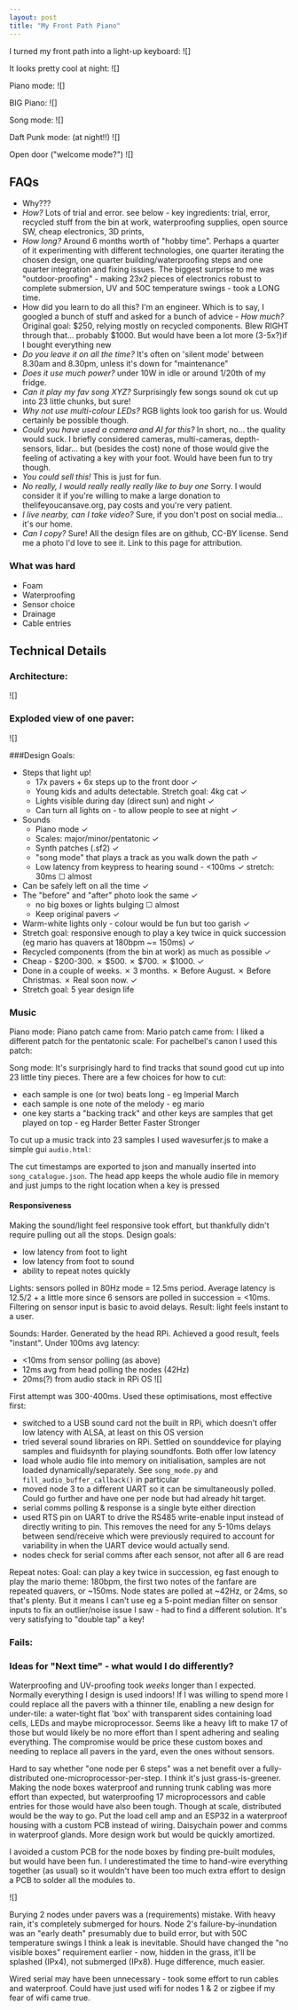 ```yaml
---
layout: post
title: "My Front Path Piano"
---
```


I turned my front path into a light-up keyboard:
![]

It looks pretty cool at night:
![]

Piano mode:
![]

BIG Piano:
![]

Song mode:
![]

Daft Punk mode: (at night!!)
![]

Open door ("welcome mode?")
![]

## FAQs
- Why??? 
- *How?* Lots of trial and error. see below - key ingredients: trial, error, recycled stuff from the bin at work, waterproofing supplies, open source SW, cheap electronics, 3D prints,
- *How long?* Around 6 months worth of "hobby time". Perhaps a quarter of it experimenting with different technologies, one quarter iterating the chosen design, one quarter building/waterproofing steps and one quarter integration and fixing issues. The biggest surprise to me was "outdoor-proofing" - making 23x2 pieces of electronics robust to complete submersion, UV and 50C temperature swings - took a LONG time. 
- How did you learn to do all this? I'm an engineer. Which is to say, I googled a bunch of stuff and asked for a bunch of advice - *How much?* Original goal: $250, relying mostly on recycled components. Blew RIGHT through that... probably $1000. But would have been a lot more (3-5x?)if I bought everything new
- *Do you leave it on all the time?* It's often on 'silent mode' between 8.30am and 8.30pm, unless it's down for "maintenance"
- *Does it use much power?* under 10W in idle or around 1/20th of my fridge. 
- *Can it play my fav song XYZ?* Surprisingly few songs sound ok cut up into 23 little chunks, but sure! 
- *Why not use multi-colour LEDs?* RGB lights look too garish for us. Would certainly be possible though. 
- *Could you have used a camera and AI for this?* In short, no... the quality would suck. I briefly considered cameras, multi-cameras, depth-sensors, lidar... but (besides the cost) none of those would give the feeling of activating a key with your foot. Would have been fun to try though. 
- *You could sell this!* This is just for fun. 
- *No really, I would really really really like to buy one* Sorry. I would consider it if you're willing to make a large donation to thelifeyoucansave.org, pay costs and you're very patient. 
- *I live nearby, can I take video?*  Sure, if you don't post on social media... it's our home. 
- *Can I copy?* Sure! All the design files are on github, CC-BY license. Send me a photo I'd love to see it. Link to this page for attribution. 

### What was hard
- Foam
- Waterproofing
- Sensor choice
- Drainage
- Cable entries


## Technical Details

### Architecture:
![]

### Exploded view of one paver:
![]

###Design Goals:
- Steps that light up!
    - 17x pavers + 6x steps up to the front door  ✓
    - Young kids and adults detectable. Stretch goal: 4kg cat  ✓
    - Lights visible during day (direct sun) and night  ✓
    - Can turn all lights on - to allow people to see at night  ✓
- Sounds 
    - Piano mode  ✓
    - Scales: major/minor/pentatonic  ✓
    - Synth patches (.sf2)  ✓
    - "song mode" that plays a track as you walk down the path  ✓
    - Low latency from keypress to hearing sound - <100ms  ✓  stretch: 30ms   ☐ almost
- Can be safely left on all the time  ✓
- The "before" and "after" photo look the same   ✓
    - no big boxes or lights bulging  ☐ almost
    - Keep original pavers  ✓
- Warm-white lights only - colour would be fun but too garish  ✓
- Stretch goal: responsive enough to play a key twice in quick succession (eg mario has quavers at 180bpm ~= 150ms)  ✓
- Recycled components (from the bin at work) as much as possible  ✓
- Cheap - $200-300. ✗  $500. ✗  $700. ✗  $1000.  ✓
- Done in a couple of weeks. ✗  3 months. ✗  Before August. ✗   Before Christmas. ✗  Real soon now.  ✓
- Stretch goal: 5 year design life  



### Music
Piano mode:
Piano patch came from:
Mario patch came from:
I liked a different patch for the pentatonic scale:
For pachelbel's canon I used this patch: 

Song mode:
It's surprisingly hard to find tracks that sound good cut up into 23 little tiny pieces. There are a few choices for how to cut: 
- each sample is one (or two) beats long - eg Imperial March
- each sample is one note of the melody - eg mario
- one key starts a "backing track" and other keys are samples that get played on top - eg Harder Better Faster Stronger

To cut up a music track into 23 samples I used wavesurfer.js to make a simple gui `audio.html`:

The cut timestamps are exported to json and manually inserted into `song_catalogue.json`. The head app keeps the whole audio file in memory and just jumps to the right location when a key is pressed


#### Responsiveness
Making the sound/light feel responsive took effort, but thankfully didn't require pulling out all the stops. Design goals:
- low latency from foot to light
- low latency from foot to sound
- ability to repeat notes quickly

Lights: sensors polled in 80Hz mode = 12.5ms period. Average latency is 12.5/2 + a little more since 6 sensors are polled in succession = <10ms. Filtering on sensor input is basic to avoid delays. Result: light feels instant to a user. 

Sounds: Harder. Generated by the head RPi. Achieved a good result, feels "instant". Under 100ms avg latency:
- <10ms from sensor polling (as above)
- 12ms avg from head polling the nodes (42Hz)
- 20ms(?) from audio stack in RPi OS
![]

First attempt was 300-400ms. Used these optimisations, most effective first: 
- switched to a USB sound card not the built in RPi, which doesn't offer low latency with ALSA, at least on this OS version
- tried several sound libraries on RPi. Settled on sounddevice for playing samples and fluidsynth for playing soundfonts. Both offer low latency
- load whole audio file into memory on initialisation, samples are not loaded dynamically/separately. See `song_mode.py` and `fill_audio_buffer_callback()` in particular
- moved node 3 to a different UART so it can be simultaneously polled. Could go further and have one per node but had already hit target. 
- serial comms polling & response is a single byte either direction
- used RTS pin on UART to drive the RS485 write-enable input instead of directly writing to pin. This removes the need for any 5-10ms delays between send/receive which were previously required to account for variability in when the UART device would actually send. 
- nodes check for serial comms after each sensor, not after all 6 are read

Repeat notes:
Goal: can play a key twice in succession, eg fast enough to play the mario theme: 180bpm, the first two notes of the fanfare are repeated quavers, or ~150ms. Node states are polled at ~42Hz, or 24ms, so that's plenty. But it means I can't use eg a 5-point median filter on sensor inputs to fix an outlier/noise issue I saw - had to find a different solution. It's very satisfying to "double tap" a key! 



### Fails:


### Ideas for "Next time" - what would I do differently?

Waterproofing and UV-proofing took *weeks* longer than I expected. Normally everything I design is used indoors! If I was willing to spend more I could replace all the pavers with a thinner tile, enabling a new design for under-tile: a water-tight flat 'box' with transparent sides containing load cells, LEDs and maybe microprocessor. Seems like a heavy lift to make 17 of those but would likely be no more effort than I spent adhering and sealing everything. The compromise would be price these custom boxes and needing to replace all pavers in the yard, even the ones without sensors. 

Hard to say whether "one node per 6 steps" was a net benefit over a fully-distributed one-microprocessor-per-step. I think it's just grass-is-greener. Making the node boxes waterproof and running trunk cabling was more effort than expected, but waterproofing 17 microprocessors and cable entries for those would have also been tough. Though at scale, distributed would be the way to go. Put the load cell amp and an ESP32 in a waterproof housing with a custom PCB instead of wiring. Daisychain power and comms in waterproof glands. More design work but would be quickly amortized.

I avoided a custom PCB for the node boxes by finding pre-built modules, but would have been fun. I underestimated the time to hand-wire everything together (as usual) so it wouldn't have been too much extra effort to design a PCB to solder all the modules to. 

![]

Burying 2 nodes under pavers was a (requirements) mistake. With heavy rain, it's completely submerged for hours. Node 2's failure-by-inundation was an "early death" presumably due to build error, but with 50C temperature swings I think a leak is inevitable. Should have changed the "no visible boxes" requirement earlier - now, hidden in the grass, it'll be splashed (IPx4), not submerged (IPx8). Huge difference, much easier.  

Wired serial may have been unnecessary - took some effort to run cables and waterproof. Could have just used wifi for nodes 1 & 2 or zigbee if my fear of wifi came true. 

